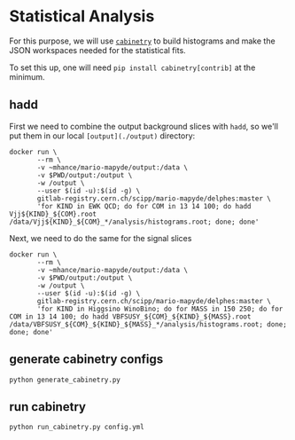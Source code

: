 # Statistical Analysis

For this purpose, we will use [`cabinetry`](https://pypi.org/project/cabinetry/) to build histograms and make the JSON workspaces needed for the statistical fits.

To set this up, one will need `pip install cabinetry[contrib]` at the minimum.

## hadd

First we need to combine the output background slices with `hadd`, so we'll put them in our local `[output](./output)` directory:

```
docker run \
       --rm \
       -v ~mhance/mario-mapyde/output:/data \
       -v $PWD/output:/output \
       -w /output \
       --user $(id -u):$(id -g) \
       gitlab-registry.cern.ch/scipp/mario-mapyde/delphes:master \
       'for KIND in EWK QCD; do for COM in 13 14 100; do hadd Vjj${KIND}_${COM}.root /data/Vjj${KIND}_${COM}_*/analysis/histograms.root; done; done'
```

Next, we need to do the same for the signal slices

```
docker run \
       --rm \
       -v ~mhance/mario-mapyde/output:/data \
       -v $PWD/output:/output \
       -w /output \
       --user $(id -u):$(id -g) \
       gitlab-registry.cern.ch/scipp/mario-mapyde/delphes:master \
       'for KIND in Higgsino WinoBino; do for MASS in 150 250; do for COM in 13 14 100; do hadd VBFSUSY_${COM}_${KIND}_${MASS}.root /data/VBFSUSY_${COM}_${KIND}_${MASS}_*/analysis/histograms.root; done; done; done'
```


## generate cabinetry configs

```
python generate_cabinetry.py
```

## run cabinetry

```
python run_cabinetry.py config.yml
```
